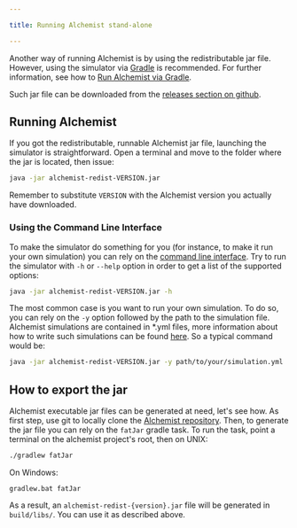 ```yaml
---

title: Running Alchemist stand-alone

---
```

Another way of running Alchemist is by using the redistributable jar file. However, using the simulator via [Gradle](https://gradle.org) is recommended. For further information, see how to [Run Alchemist via Gradle](run-gradle.md).

Such jar file can be downloaded from the [releases section on github](https://github.com/AlchemistSimulator/Alchemist/releases).

## Running Alchemist

If you got the redistributable, runnable Alchemist jar file, launching the simulator is straightforward. Open a terminal and move to the folder where the jar is located, then issue:
```bash
java -jar alchemist-redist-VERSION.jar
```
Remember to substitute `VERSION` with the Alchemist version you actually have downloaded.

### Using the Command Line Interface

To make the simulator do something for you (for instance, to make it run your own simulation) you can rely on the [command line interface](quickstart.md#command-line-interface). Try to run the simulator with `-h` or `--help` option in order to get a list of the supported options:
```bash
java -jar alchemist-redist-VERSION.jar -h
```

The most common case is you want to run your own simulation. To do so, you can rely on the `-y` option followed by the path to the simulation file. Alchemist simulations are contained in *.yml files, more information about how to write such simulations can be found [here](yaml.md). So a typical command would be:
```bash
java -jar alchemist-redist-VERSION.jar -y path/to/your/simulation.yml
```

## How to export the jar

Alchemist executable jar files can be generated at need, let's see how. As first step, use git to locally clone the [Alchemist repository](https://github.com/AlchemistSimulator/Alchemist). Then, to generate the jar file you can rely on the `fatJar` gradle task. To run the task, point a terminal on the alchemist project's root, then on UNIX:
```bash
./gradlew fatJar
```
On Windows:
```
gradlew.bat fatJar
```

As a result, an `alchemist-redist-{version}.jar` file will be generated in `build/libs/`. You can use it as described above.